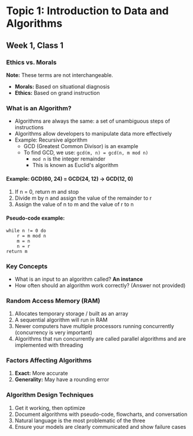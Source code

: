 # Topic 1: Introduction to Data and Algorithms

## Week 1, Class 1

### Ethics vs. Morals

**Note:** These terms are not interchangeable.

- **Morals:** Based on situational diagnosis
- **Ethics:** Based on grand instruction

### What is an Algorithm?

- Algorithms are always the same: a set of unambiguous steps of instructions
- Algorithms allow developers to manipulate data more effectively
- Example: Recursive algorithm
  - GCD (Greatest Common Divisor) is an example
  - To find GCD, we use: `gcd(m, n) = gcd(n, m mod n)`
    - `mod n` is the integer remainder
    - This is known as Euclid's algorithm

#### Example: GCD(60, 24) = GCD(24, 12) → GCD(12, 0)

1. If n = 0, return m and stop
2. Divide m by n and assign the value of the remainder to r
3. Assign the value of n to m and the value of r to n

#### Pseudo-code example:

```pseudo
while n != 0 do
    r = m mod n
    m = n
    n = r
return m
```

### Key Concepts

- What is an input to an algorithm called? **An instance**
- How often should an algorithm work correctly? (Answer not provided)

### Random Access Memory (RAM)

1. Allocates temporary storage / built as an array
2. A sequential algorithm will run in RAM
3. Newer computers have multiple processors running concurrently (concurrency is very important)
4. Algorithms that run concurrently are called parallel algorithms and are implemented with threading

### Factors Affecting Algorithms

1. **Exact:** More accurate
2. **Generality:** May have a rounding error

### Algorithm Design Techniques

1. Get it working, then optimize
2. Document algorithms with pseudo-code, flowcharts, and conversation
3. Natural language is the most problematic of the three
4. Ensure your models are clearly communicated and show failure cases

    
